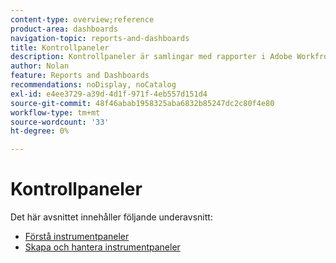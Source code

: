 ```yaml
---
content-type: overview;reference
product-area: dashboards
navigation-topic: reports-and-dashboards
title: Kontrollpaneler
description: Kontrollpaneler är samlingar med rapporter i Adobe Workfront. Granska dessa områden för att få en förståelse för kontrollpaneler i Workfront.
author: Nolan
feature: Reports and Dashboards
recommendations: noDisplay, noCatalog
exl-id: e4ee3729-a39d-4d1f-971f-4eb557d151d4
source-git-commit: 48f46abab1958325aba6832b85247dc2c80f4e80
workflow-type: tm+mt
source-wordcount: '33'
ht-degree: 0%

---
```


# Kontrollpaneler

Det här avsnittet innehåller följande underavsnitt:

* [Förstå instrumentpaneler](../../reports-and-dashboards/dashboards/understanding-dashboards/understand-dashboards.md)
* [Skapa och hantera instrumentpaneler](../../reports-and-dashboards/dashboards/creating-and-managing-dashboards/create-and-manage-dashboards.md)
